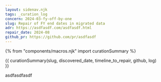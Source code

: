 ```yaml
---
layout: sidenav.njk
tags: _curation_log
concern: 2024-03-fy-off-by-one
slug: Repair of FY end dates in migrated data
adr: https://asdfasdf.com/asdfasdf.html
repair_date: 2024-08
github_pr: https://github.com/pr/asdfasdf
---
```


{% from "components/macros.njk" import curationSummary %}

{{ curationSummary(slug, discovered_date, timeline_to_repair, github, log) }}

asdfasdfasdf

